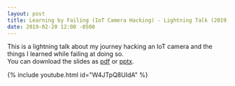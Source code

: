 ```yaml
---
layout: post
title: Learning by Failing (IoT Camera Hacking) - Lightning Talk (2019)
date: 2019-02-20 12:00 -0500
---
```


This is a lightning talk about my journey hacking an IoT camera and the things I learned while failing at doing so.  
You can download the slides as [pdf](learning_by_failing_2019.pdf) or [pptx](learning_by_failing_2019.pdf).

{% include youtube.html id="W4JTpQ8UIdA" %}